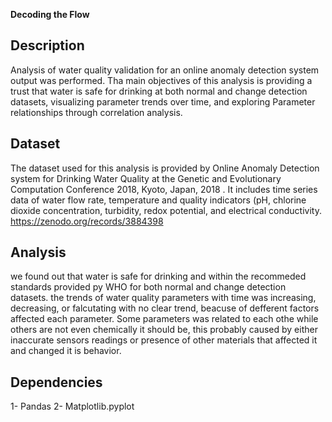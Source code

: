 
**Decoding the Flow**

## Description

 Analysis of water quality validation for an online anomaly detection system output was performed. Tha main objectives of this analysis is providing a trust that water is safe for drinking at both normal and change detection datasets, visualizing parameter trends over time, and exploring Parameter relationships through correlation analysis. 
## Dataset

The dataset used for this analysis is provided by Online Anomaly Detection system for Drinking Water Quality at the Genetic and Evolutionary Computation Conference 2018, Kyoto, Japan, 2018 . It includes time series data of water flow rate, temperature and quality indicators (pH, chlorine dioxide concentration, turbidity, redox potential, and electrical conductivity.
https://zenodo.org/records/3884398

## Analysis

we found out that water is safe for drinking and within the recommeded standards provided py WHO for both normal and change detection datasets. the trends of water quality parameters with time was increasing, decreasing, or falcutating with no clear trend, beacuse of defferent factors affected each parameter. Some parameters was related to each othe while others are not even chemically it should be, this probably caused by either inaccurate sensors readings or presence of other materials that affected it and changed it is behavior. 

## Dependencies
1- Pandas
2- Matplotlib.pyplot
